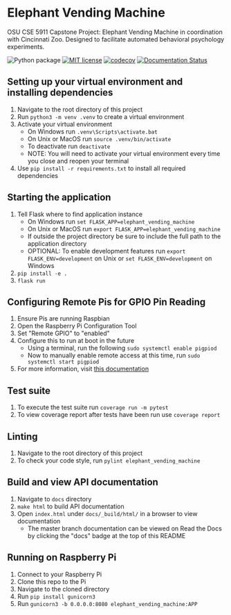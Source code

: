 # Elephant Vending Machine
OSU CSE 5911 Capstone Project: Elephant Vending Machine in coordination with Cincinnati Zoo. Designed to facilitate automated behavioral psychology experiments.

![Python package](https://github.com/mknox1225/elephants_cse5911/workflows/Python%20package/badge.svg?branch=master)
[![MIT license](https://img.shields.io/badge/License-MIT-blue.svg)](https://github.com/Kalafut-organization/elephants_cse5911/blob/master/LICENSE.md)
[![codecov](https://codecov.io/gh/Kalafut-organization/elephants_cse5911/branch/master/graph/badge.svg)](https://codecov.io/gh/Kalafut-organization/elephants_cse5911)
[![Documentation Status](https://readthedocs.org/projects/elephants-cse5911/badge/?version=latest)](https://elephants-cse5911.readthedocs.io/en/latest/?badge=latest)


## Setting up your virtual environment and installing dependencies
1. Navigate to the root directory of this project
1. Run `python3 -m venv .venv` to create a virtual environment
1. Activate your virtual environment
    * On Windows run `.venv\Scripts\activate.bat`
    * On Unix or MacOS run `source .venv/bin/activate`
    * To deactivate run `deactivate`
    * NOTE: You will need to activate your virtual environment every time you close and reopen your terminal
1. Use `pip install -r requirements.txt` to install all required dependencies

## Starting the application
1. Tell Flask where to find application instance
    * On Windows run `set FLASK_APP=elephant_vending_machine`
    * On Unix or MacOS run `export FLASK_APP=elephant_vending_machine`
    * If outside the project directory be sure to include the full path to the application directory
    * OPTIONAL: To enable development features run `export FLASK_ENV=development` on Unix or `set FLASK_ENV=development` on Windows
1. `pip install -e .`
1. `flask run`

## Configuring Remote Pis for GPIO Pin Reading
1. Ensure Pis are running Raspbian
1. Open the Raspberry Pi Configuration Tool
1. Set "Remote GPIO" to "enabled"
1. Configure this to run at boot in the future
    * Using a terminal, run the following `sudo systemctl enable pigpiod`
    * Now to manually enable remote access at this time, run `sudo systemctl start pigpiod`
1. For more information, visit [this documentation](https://gpiozero.readthedocs.io/en/stable/remote_gpio.html)

## Test suite
1. To execute the test suite run `coverage run -m pytest`
1. To view coverage report after tests have been run use `coverage report`

## Linting
1. Navigate to the root directory of this project
1. To check your code style, run `pylint elephant_vending_machine`

## Build and view API documentation
1. Navigate to `docs` directory
1. `make html` to build API documentation
1. Open `index.html` under `docs/_build/html/` in a browser to view documentation
    * The master branch documentation can be viewed on Read the Docs by clicking the "docs" badge at the top of this README

## Running on Raspberry Pi
1. Connect to your Raspberry Pi
1. Clone this repo to the Pi
1. Navigate to the cloned directory
1. Run `pip install gunicorn3`
1. Run `gunicorn3 -b 0.0.0.0:8080 elephant_vending_machine:APP`
